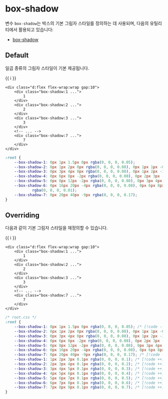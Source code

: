 <script setup>
import ExampleSection from "../components/ExampleSection.vue"
</script>

# box-shadow

변수 `box-shadow`는 박스의 기본 그림자 스타일를 정의하는 데 사용되며, 다음의 유틸리티에서 활용되고 있습니다:

-   [box-shadow](../utility/box-shadow.md)

## Default

일곱 종류의 그림자 스타일이 기본 제공됩니다.

<ExampleSection>
	<div class="d:flex jc:center flex-wrap:wrap gap:10">
		<div 
			v-for="i in 7"
			class="h:2 w:2 border border-color:main-1 border-radius:2 bg-color:base-1 d:flex ai:center jc:center"
			:class="`box-shadow:${i}`">
			{{ i }}
		</div>
	</div>
</ExampleSection>

```html{2,5,8,12}
<div class="d:flex flex-wrap:wrap gap:10">
	<div class="box-shadow:1 ...">
		1
	</div>
	<div class="box-shadow:2 ...">
		2
	</div>
	<div class="box-shadow:3 ...">
		3
	</div>
	<!-- ... -->
	<div class="box-shadow:7 ...">
		7
	</div>
</div>
```

```css
:root {
    --box-shadow-1: 0px 1px 1.5px 0px rgba(0, 0, 0, 0.05);
    --box-shadow-2: 0px 1px 2px 0px rgba(0, 0, 0, 0.08), 0px 1px 1px -0.5px rgba(0, 0, 0, 0.01);
    --box-shadow-3: 0px 3px 4px 0px rgba(0, 0, 0, 0.08), 0px 1px 2px -1px rgba(0, 0, 0, 0.01);
    --box-shadow-4: 0px 6px 8px -2px rgba(0, 0, 0, 0.08), 0px 2px 3px -2px rgba(0, 0, 0, 0.01);
    --box-shadow-5: 0px 8px 12px -2px rgba(0, 0, 0, 0.08), 0px 3px 4px -3px rgba(0, 0, 0, 0.01);
    --box-shadow-6: 0px 16px 20px -4px rgba(0, 0, 0, 0.08), 0px 6px 8px -5px
            rgba(0, 0, 0, 0.01);
    --box-shadow-7: 0px 20px 40px -9px rgba(0, 0, 0, 0.17);
}
```

## Overriding

다음과 같이 기본 그림자 스타일을 재정의할 수 있습니다.

<ExampleSection>
	<div class="d:flex jc:center flex-wrap:wrap gap:10">
		<div 
			v-for="i in 7"
			class="h:2 w:2 border border-color:main-1 border-radius:2 bg-color:base-1 d:flex ai:center jc:center"
			:style="`box-shadow:${i}px ${i + 1}px ${i + 2}px 0.1px rgba(0, 0, 0, ${i * 0.1})`">
			{{ i }}
		</div>
	</div>
</ExampleSection>

```html{2,5,8,12}
<div class="d:flex flex-wrap:wrap gap:10">
	<div class="box-shadow:1 ...">
		1
	</div>
	<div class="box-shadow:2 ...">
		2
	</div>
	<div class="box-shadow:3 ...">
		3
	</div>
	<!-- ... -->
	<div class="box-shadow:7 ...">
		7
	</div>
</div>
```

```css
/* root.css */
:root {
    --box-shadow-1: 0px 1px 1.5px 0px rgba(0, 0, 0, 0.05); /* [!code --] */
    --box-shadow-2: 0px 1px 2px 0px rgba(0, 0, 0, 0.08), 0px 1px 1px -0.5px rgba(0, 0, 0, 0.01); /* [!code --] */
    --box-shadow-3: 0px 3px 4px 0px rgba(0, 0, 0, 0.08), 0px 1px 2px -1px rgba(0, 0, 0, 0.01); /* [!code --] */
    --box-shadow-4: 0px 6px 8px -2px rgba(0, 0, 0, 0.08), 0px 2px 3px -2px rgba(0, 0, 0, 0.01); /* [!code --] */
    --box-shadow-5: 0px 8px 12px -2px rgba(0, 0, 0, 0.08), 0px 3px 4px -3px rgba(0, 0, 0, 0.01); /* [!code --] */
    --box-shadow-6: 0px 16px 20px -4px rgba(0, 0, 0, 0.08), 0px 6px 8px -5px rgba(0, 0, 0, 0.01); /* [!code --] */
    --box-shadow-7: 0px 20px 40px -9px rgba(0, 0, 0, 0.17); /* [!code --] */
    --box-shadow-1: 1px 2px 3px 0.1px rgba(0, 0, 0, 0.1); /* [!code ++] */
    --box-shadow-2: 2px 3px 4px 0.1px rgba(0, 0, 0, 0.2); /* [!code ++] */
    --box-shadow-3: 3px 4px 5px 0.1px rgba(0, 0, 0, 0.3); /* [!code ++] */
    --box-shadow-4: 4px 5px 6px 0.1px rgba(0, 0, 0, 0.4); /* [!code ++] */
    --box-shadow-5: 5px 6px 7px 0.1px rgba(0, 0, 0, 0.5); /* [!code ++] */
    --box-shadow-6: 6px 7px 8px 0.1px rgba(0, 0, 0, 0.6); /* [!code ++] */
    --box-shadow-7: 7px 8px 9px 0.1px rgba(0, 0, 0, 0.7); /* [!code ++] */
}
```
